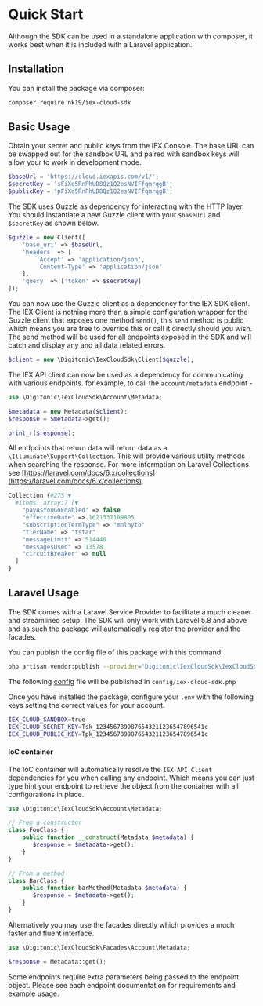 # Quick Start

Although the SDK can be used in a standalone application with composer, it works best when it is included with a Laravel application.

## Installation

You can install the package via composer:

```bash
composer require nk19/iex-cloud-sdk
```

## Basic Usage 

Obtain your secret and public keys from the IEX Console. The base URL can be swapped out for the sandbox URL and paired with sandbox keys will allow your to work in development mode.
```php
$baseUrl = 'https://cloud.iexapis.com/v1/';
$secretKey = 'sFiXd5RnPhUD8Qz1Q2esNVIFfqmrqgB';
$publicKey = 'pFiXd5RnPhUD8Qz1Q2esNVIFfqmrqgB';
```

The SDK uses Guzzle as dependency for interacting with the HTTP layer. You should instantiate a new Guzzle client with your `$baseUrl` and `$secretKey` as shown below.

```php
$guzzle = new Client([
    'base_uri' => $baseUrl,
    'headers' => [
        'Accept' => 'application/json',
        'Content-Type' => 'application/json'
    ],
    'query' => ['token' => $secretKey]
]);
```

You can now use the Guzzle client as a dependency for the IEX SDK client. The IEX Client is nothing more than a simple configuration wrapper for the Guzzle client that exposes one method `send()`, this `send` method is public which means you are free to override this or call it directly should you wish. The send method will be used for all endpoints exposed in the SDK and will catch and display any and all data related errors. 

```php
$client = new \Digitonic\IexCloudSdk\Client($guzzle);
```

The IEX API client can now be used as a dependency for communicating with various endpoints. for example, to call the `account/metadata` endpoint - 

```php
use \Digitonic\IexCloudSdk\Account\Metadata;

$metadata = new Metadata($client);
$response = $metadata->get();

print_r($response);
```

All endpoints that return data will return data as a `\Illuminate\Support\Collection`. This will provide various utility methods when searching the response. For more information on Laravel Collections see [https://laravel.com/docs/6.x/collections](https://laravel.com/docs/6.x/collections).

```php
Collection {#275 ▼
  #items: array:7 [▼
    "payAsYouGoEnabled" => false
    "effectiveDate" => 1621337109805
    "subscriptionTermType" => "mnlhyto"
    "tierName" => "tstar"
    "messageLimit" => 514440
    "messagesUsed" => 13578
    "circuitBreaker" => null
  ]
}
```

## Laravel Usage

The SDK comes with a Laravel Service Provider to facilitate a much cleaner and streamlined setup. The SDK will only work with Laravel 5.8 and above and as such the package will automatically register the provider and the facades.

You can publish the config file of this package with this command:

``` bash
php artisan vendor:publish --provider="Digitonic\IexCloudSdk\IexCloudSdkServiceProvider"
```

The following [config](config/config.php) file will be published in `config/iex-cloud-sdk.php`

Once you have installed the package, configure your `.env` with the following keys setting the correct values for your account.

```bash
IEX_CLOUD_SANDBOX=true
IEX_CLOUD_SECRET_KEY=Tsk_1234567899876543211236547896541c
IEX_CLOUD_PUBLIC_KEY=Tpk_1234567899876543211236547896541c
```

#### IoC container

The IoC container will automatically resolve the `IEX API Client` dependencies for you when calling any endpoint. Which means you can just type hint your endpoint to retrieve the object from the container with all configurations in place.

```php
use \Digitonic\IexCloudSdk\Account\Metadata;

// From a constructor
class FooClass {
    public function __construct(Metadata $metadata) {
       $response = $metadata->get();
    }
}

// From a method
class BarClass {
    public function barMethod(Metadata $metadata) {
       $response = $metadata->get();
    }
}
```

Alternatively you may use the facades directly which provides a much faster and fluent interface.

```php
use \Digitonic\IexCloudSdk\Facades\Account\Metadata;

$response = Metadata::get();
```

Some endpoints require extra parameters being passed to the endpoint object. Please see each endpoint documentation for requirements and example usage.
